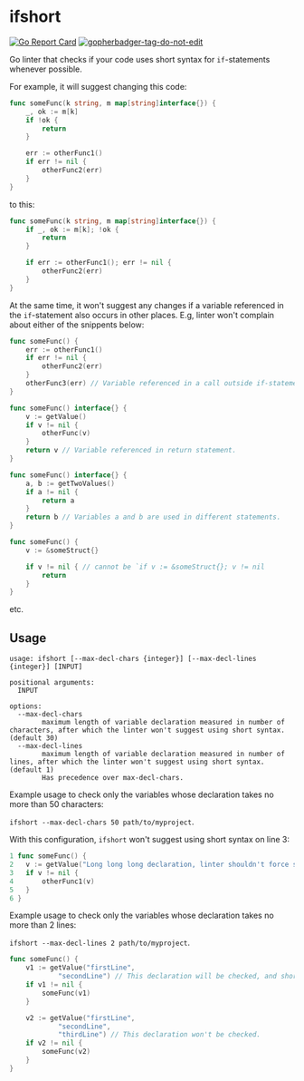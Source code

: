 # ifshort
[![Go Report Card](https://goreportcard.com/badge/github.com/esimonov/ifshort)](https://goreportcard.com/report/github.com/esimonov/ifshort)
<a href='https://github.com/jpoles1/gopherbadger' target='_blank'>![gopherbadger-tag-do-not-edit](https://img.shields.io/badge/Go%20Coverage-97%25-brightgreen.svg?longCache=true&style=flat)</a>

Go linter that checks if your code uses short syntax for `if`-statements whenever possible.

For example, it will suggest changing this code:

```go
func someFunc(k string, m map[string]interface{}) {
	_, ok := m[k]
	if !ok {
		return
	}

	err := otherFunc1()
	if err != nil {
		otherFunc2(err)
	}
}
```
to this:
```go
func someFunc(k string, m map[string]interface{}) {
	if _, ok := m[k]; !ok {
		return
	}

	if err := otherFunc1(); err != nil {
		otherFunc2(err)
	}
}
```

At the same time, it won't suggest any changes if a variable referenced in the `if`-statement also occurs in other places. E.g, linter won't complain about either of the snippents below:

```go
func someFunc() {
	err := otherFunc1()
	if err != nil {
		otherFunc2(err)
	}
	otherFunc3(err) // Variable referenced in a call outside if-statement.
}
```

```go
func someFunc() interface{} {
	v := getValue()
	if v != nil {
		otherFunc(v)
	}
	return v // Variable referenced in return statement.
}
```

```go
func someFunc() interface{} {
	a, b := getTwoValues()
	if a != nil {
		return a
	}
	return b // Variables a and b are used in different statements.
}
```

```go
func someFunc() {
	v := &someStruct{}

	if v != nil { // cannot be `if v := &someStruct{}; v != nil
		return
	}
}
```
etc.

## Usage

```shell
usage: ifshort [--max-decl-chars {integer}] [--max-decl-lines {integer}] [INPUT]

positional arguments:
  INPUT

options:
  --max-decl-chars
        maximum length of variable declaration measured in number of characters, after which the linter won't suggest using short syntax. (default 30)
  --max-decl-lines
        maximum length of variable declaration measured in number of lines, after which the linter won't suggest using short syntax.  (default 1)
		Has precedence over max-decl-chars.
```

Example usage to check only the variables whose declaration takes no more than 50 characters:

`ifshort --max-decl-chars 50 path/to/myproject`.

With this configuration, `ifshort` won't suggest using short syntax on line 3:

```go
1 func someFunc() {
2	v := getValue("Long long long declaration, linter shouldn't force short syntax for it.") // More than 50 characters long.
3	if v != nil {
4		otherFunc1(v)
5	}
6 }
```

Example usage to check only the variables whose declaration takes no more than 2 lines:

`ifshort --max-decl-lines 2 path/to/myproject`.

```go
func someFunc() {
	v1 := getValue("firstLine",
		    "secondLine") // This declaration will be checked, and short syntax suggested.
	if v1 != nil {
		someFunc(v1)
	}

	v2 := getValue("firstLine",
			"secondLine",
			"thirdLine") // This declaration won't be checked.
	if v2 != nil {
		someFunc(v2)
	}
}
```